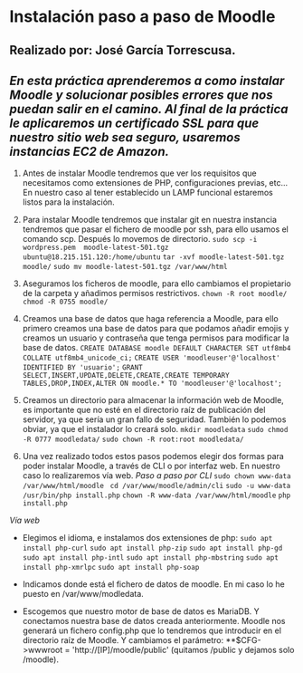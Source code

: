 # Instalación paso a paso de Moodle
## Realizado por: José García Torrescusa.
_En esta práctica aprenderemos a como instalar Moodle y solucionar posibles errores que nos puedan salir en el camino. Al final de la práctica le aplicaremos un certificado SSL para que nuestro sitio web sea seguro, usaremos instancias EC2 de Amazon._
---
1. Antes de instalar Moodle tendremos que ver los requisitos que necesitamos como extensiones de PHP, configuraciones previas, etc... En nuestro caso al tener establecido un LAMP funcional estaremos listos para la instalación.

2. Para instalar Moodle tendremos que instalar git en nuestra instancia tendremos que pasar el fichero de moodle por ssh, para ello usamos el comando scp. Después lo movemos de directorio.
`sudo scp -i wordpress.pem  moodle-latest-501.tgz ubuntu@18.215.151.120:/home/ubuntu`
`tar -xvf moodle-latest-501.tgz moodle/`
`sudo mv moodle-latest-501.tgz /var/www/html`

3. Aseguramos los ficheros de moodle, para ello cambiamos el propietario de la carpeta y añadimos permisos restrictivos.
`chown -R root moodle/`
`chmod -R 0755 moodle/`

4. Creamos una base de datos que haga referencia a Moodle, para ello primero creamos una base de datos para que podamos añadir emojis y creamos un usuario y contraseña que tenga permisos para modificar la base de datos.
`CREATE DATABASE moodle DEFAULT CHARACTER SET utf8mb4 COLLATE utf8mb4_unicode_ci;`
`CREATE USER 'moodleuser'@'localhost' IDENTIFIED BY 'usuario';`
`GRANT SELECT,INSERT,UPDATE,DELETE,CREATE,CREATE TEMPORARY TABLES,DROP,INDEX,ALTER ON moodle.* TO 'moodleuser'@'localhost';`

5. Creamos un directorio para almacenar la información web de Moodle, es importante que no esté en el directorio raíz de publicación del servidor, ya que sería un gran fallo de seguridad. También lo podemos obviar, ya que el instalador lo creará solo.
`mkdir moodledata`
`sudo chmod -R 0777 moodledata/`
`sudo chown -R root:root moodledata/`

6. Una vez realizado todos estos pasos podemos elegir dos formas para poder instalar Moodle, a través de CLI o por interfaz web. En nuestro caso lo realizaremos vía web.
_Paso a paso por CLI_
```sudo chown www-data /var/www/html/moodle ```
```cd /var/www/moodle/admin/cli```
```sudo -u www-data /usr/bin/php install.php```
```chown -R www-data /var/www/html/moodle```
```php install.php```

_Vía web_
- Elegimos el idioma, e instalamos dos extensiones de php:
`sudo apt install php-curl`
`sudo apt install php-zip`
`sudo apt install php-gd`
`sudo apt install php-intl`
`sudo apt install php-mbstring`
`sudo apt install php-xmrlpc`
`sudo apt install php-soap`

- Indicamos donde está el fichero de datos de moodle. En mi caso lo he puesto en /var/www/modledata.

- Escogemos que nuestro motor de base de datos es MariaDB. Y conectamos nuestra base de datos creada anteriormente. Moodle nos generará un fichero config.php que lo tendremos que introducir en el directorio raíz de Moodle. Y cambiamos el parámetro: **$CFG->wwwroot    = 'http://[IP]/moodle/public' (quitamos /public y dejamos solo /moodle). 

